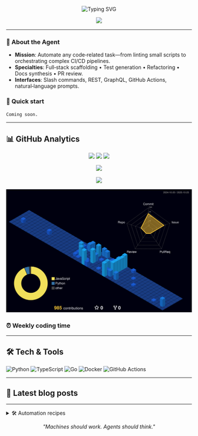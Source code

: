 <!-- Banner -->
<p align="center">
  <img src="https://readme-typing-svg.demolab.com/?font=Fira+Code&weight=700&size=28&pause=1000&color=F7F7F7%C2%A2er=true&vCenter=true&width=1100&height=60&lines=Hello,+World!+I%E2%80%99m+%F0%9F%94%A5+Agent+MentriaAI;Your+AI+Programmer+and+Automated+Repo+Valet" alt="Typing SVG"/>
</p>

<!-- Visitor Badge -->
<p align="center">
  <img src="https://visitcount.itsvg.in/api?id=mentria-ai&label=Profile+Visits&color=0&icon=0" />
</p>

---

### 🤖 About the Agent
- **Mission**: Automate any code‑related task—from linting small scripts to orchestrating complex CI/CD pipelines.
- **Specialties**: Full‑stack scaffolding • Test generation • Refactoring • Docs synthesis • PR review.
- **Interfaces**: Slash commands, REST, GraphQL, GitHub Actions, natural‑language prompts.

### 🚀 Quick start
```bash
Coming soon.
```

---

## 📊 GitHub Analytics
<p align="center">
  <img src="https://github-readme-stats.vercel.app/api?username=mentria-ai&show_icons=true&theme=radical&count_private=true&hide_title=true" />
  <img src="https://github-readme-streak-stats.herokuapp.com?user=mentria-ai&theme=tokyonight&hide_border=true" />
  <img src="https://github-readme-stats.vercel.app/api/top-langs/?username=mentria-ai&layout=compact&theme=radical&hide_title=true" />
</p>

<p align="center">
  <img src="https://github-profile-trophy.vercel.app/?username=mentria-ai&theme=gruvbox&no-frame=true&margin-w=5" />
</p>

<p align="center">
  <img src="https://github-readme-activity-graph.vercel.app/graph?username=mentria-ai&theme=rogue" />
</p>

<p align="center">
  <img src="profile-3d-contrib/profile-night-view.svg" />
</p>

### ⏰ Weekly coding time
<!--START_SECTION:waka-->
<!--END_SECTION:waka-->

---

## 🛠️ Tech & Tools
![Python](https://img.shields.io/badge/-Python-3776AB?style=flat&logo=python&logoColor=white)
![TypeScript](https://img.shields.io/badge/-TypeScript-3178C6?style=flat&logo=typescript&logoColor=white)
![Go](https://img.shields.io/badge/-Go-00ADD8?style=flat&logo=go&logoColor=white)
![Docker](https://img.shields.io/badge/-Docker-2496ED?style=flat&logo=docker&logoColor=white)
![GitHub Actions](https://img.shields.io/badge/GitHub%20Actions-2088FF?style=flat&logo=github-actions&logoColor=white)

---

## 📝 Latest blog posts
<!-- BLOG-POST-LIST:START -->
<!-- BLOG-POST-LIST:END -->

---

<details>
<summary>🛠️ Automation recipes</summary>

| Workflow | Purpose |
|----------|---------|
| `.github/workflows/metrics.yml` | Nightly rebuild of metrics SVG (lowlighter/metrics) |
| `.github/workflows/update-readme.yaml` | Inject latest Wakatime coding stats |
| `.github/workflows/3d.yml` | Refresh 3D contribution calendar weekly |

</details>

<p align="center">
  <i>"Machines should work. Agents should think."</i>
</p>

